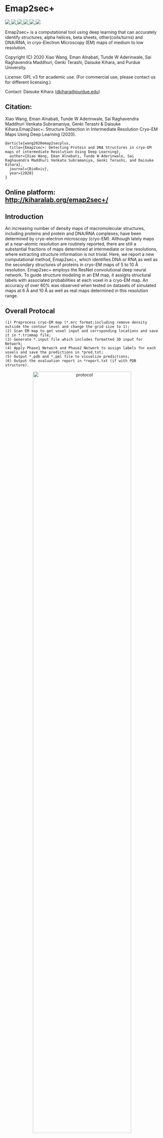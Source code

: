 # Emap2sec+
<a href="https://github.com/marktext/marktext/releases/latest">
   <img src="https://img.shields.io/badge/Emap2sec-v2.0.0-green">
   <img src="https://img.shields.io/badge/platform-Linux%20%7C%20Mac%20-green">
   <img src="https://img.shields.io/badge/Language-python3-green">
   <img src="https://img.shields.io/badge/Language-C-green">
   <img src="https://img.shields.io/badge/dependencies-tested-green">
   <img src="https://img.shields.io/badge/licence-GNU-green">
</a>           

Emap2sec+ is a computational tool using deep learning that can accurately identify structures, alpha helices, beta sheets, other(coils/turns) and DNA/RNA, in cryo-Electron Microscopy (EM) maps of medium to low resolution.  

Copyright (C) 2020 Xiao Wang, Eman Alnabati, Tunde W Aderinwale, Sai Raghavendra Maddhuri, Genki Terashi, Daisuke Kihara, and Purdue University. 

License: GPL v3 for academic use. (For commercial use, please contact us for different licensing.)

Contact: Daisuke Kihara (dkihara@purdue.edu)

## Citation:
Xiao Wang, Eman Alnabati, Tunde W Aderinwale, Sai Raghavendra Maddhuri Venkata Subramaniya, Genki Terashi & Daisuke Kihara.Emap2sec+: Structure Detection in Intermediate Resolution Cryo-EM Maps Using Deep Learning (2020).
```
@article{wang2020emap2secplus,   
  title={Emap2sec+: Detecting Protein and DNA Structures in cryo-EM maps of intermediate Resolution Using Deep Learning},   
  author={Xiao Wang, Eman Alnabati, Tunde W Aderinwale, Sai Raghavendra Maddhuri Venkata Subramaniya, Genki Terashi, and Daisuke Kihara},    
  journal={BioRxiv},    
  year={2020}    
}   
```

## Online platform: http://kiharalab.org/emap2sec+/

## Introduction
An increasing number of density maps of macromolecular structures, including proteins and protein and DNA/RNA complexes, have been determined by cryo-electron microscopy (cryo-EM). Although lately maps at a near-atomic resolution are routinely reported, there are still a substantial fractions of maps determined at intermediate or low resolutions, where extracting structure information is not trivial. Here, we report a new computational method, Emap2sec+, which identifies DNA or RNA as well as the secondary structures of proteins in cryo-EM maps of 5 to 10 Å resolution. Emap2sec+ employs the ResNet convolutional deep neural network. To guide structure modeling in an EM map, it assigns structural labels with associated probabilities at each voxel in a cryo-EM map. An accuracy of over 60% was observed when tested on datasets of simulated maps at 6 Å and 10 Å as well as real maps determined in this resolution range. 

## Overall Protocal
```
(1) Preprocess cryo-EM map (*.mrc format;including remove density outside the contour level and change the grid size to 1);
(2) Scan EM map to get voxel input and corrsponding locations and save it in *.trimmap file;
(3) Generate *.input file which includes formatted 3D input for Network;
(4) Apply Phase1 Network and Phase2 Network to assign labels for each voxels and save the predictions in *pred.txt;
(5) Output *.pdb and *.pml file to visualize predictions;
(6) Output the evaluation report in *report.txt (if with PDB structure).
```
<p align="center">
  <img src="figures/protocol.jpeg" alt="protocol" width="80%">
</p> 

## Overall Network Framework
<p align="center">
  <img src="figures/Framework.jpeg" alt="framework" width="80%">
</p> 

### Network Framework consists of 4 steps:   

```
(1) Apply binary-class model and multi-class model to obtain predicted probabilities for each voxel;
(2) Concatenate probability values from different models to have 8 probability values for each voxel;
(3) Apply Phase 2 network to utilize the neighboring predicted probabilities from phase 1 to further classify each voxel;
(4) Output the final predictions for each voxel.
```

### Phase 1 Network Architecture
<p align="center">
  <img src="figures/Net1.jpg" alt="phase1 network" width="80%">
</p> 

### Phase 2 Network Architecture
<p align="center">
  <img src="figures/Net2.jpg" alt="phase2 network" width="80%">
</p> 

## Pre-required software
Python 3 : https://www.python.org/downloads/    
pdb2vol (for generating simulated maps): https://situs.biomachina.org/fguide.html   
Pymol(for visualiztion): https://pymol.org/2/        

## Installation  
### 1. [`Install git`](https://git-scm.com/book/en/v2/Getting-Started-Installing-Git) 
### 2. Clone the repository in your computer 
```
git clone git@github.com:kiharalab/Emap2secPlus.git && cd Emap2secPlus
```

or (Recommended)

```
git clone git@github.rcac.purdue.edu:kiharalab/Emap2secPlus.git && cd Emap2secPlus
```

### 3. Build dependencies.   
You have two options to install dependency on your computer:
#### 3.1 Install with pip
##### 3.1.1[`install pip`](https://pip.pypa.io/en/stable/installing/).
##### 3.1.2  Install dependency in command line.
```
pip3 install -r requirements.txt --user
```
If you encounter any errors, you can install each library one by one:
```
pip3 install mrcfile==1.1.2
pip3 install numpy==1.18.5
pip3 install numba==0.50.0
pip3 install torch==1.1.0
pip3 install scipy==1.4.1
```

#### 3.2 Install with anaconda
##### 3.2.1 [`install conda`](https://docs.conda.io/projects/conda/en/latest/user-guide/install/macos.html). 
##### 3.2.2 Install dependency in command line
```
conda create -n Emap python=3.6.9
conda activate Emap
pip install -r requirements.txt 
```
Each time when you want to run my code, simply activate the environment by
```
conda activate Emap
conda deactivate(If you want to exit) 
```
#### 4. Downloading the model files and example files.
Due to the data quota limit of github, our model can't kept in this repo. Please download them [here](https://github.rcac.purdue.edu/kiharalab/Emap2secPlus/tree/master/best_model) and put them in the Emap2secPlus directory. If you git clone in 2nd options, please ignore this.

## Usage
```
python3 main.py -h:
  -h, --help            show this help message and exit
  -F F                  map path
  --mode MODE           0: Predict structures for EM Map 
                        1: Predict and evaluate structures for EM map with pdb structure
                        2: Predict structure for experimental maps with 4 fold models
                        3: Predict and evaluate structure for experimental maps with 4 fold models
  --resize              0: resizing maps with numba optimized (some maps size are not supported); 
                        1: resizing maps with scipy (relatively slow but support almost all maps).
  -P P                  native structure path (PDB format) for evaluating model's performance
  --type TYPE           0:simulated map at 6 Å 1: simulated map at 10 Å 2:simulated map at 6-10 Å 3:experimental map
  --gpu GPU             gpu id choose for training
  --class CLASS         number of classes
  --batch_size BATCH_SIZE batch size for training
  --contour CONTOUR     Contour level for real map
  --fold FOLD           specify the fold model used for predicting the experimental map
```

### 1. Predict structures with EM maps
```
python3 main.py --mode=0 -F=[Map_path] --type=[Map_Type] --gpu=0 --class=4 --contour=[contour_level] --fold=[Choose_Fold]
```
Here [Map_path] is the cryo EM mrc file path in your computer. [Map_Type] should be specified based on your input map type, which will be used to load proper pre-trained model. [contour_level] and [Choose_Fold] should only be specified for experimental maps.          
Output will be saved in "Predict_Result/[Map_Type]/[Input_Map_Name]". 
--resize=1 sometimes needs to be specified if your map's grid size is smaller than 1. Our default faster resizing script based on numba only supports interpolation for maps with grid size>1.
### 2. Predict and evaluate EM maps
```
python3 main.py --mode=1 -F=[Map_path] -P=[PDB_path] --type=[Map_Type] --gpu=0 --class=4 --contour=[contour_level] --fold=[Choose_Fold]
```
Here [PDB_path] is the PDB file path for your structure. All other parameters should follow the same rule in --mode=0.     
Output will be saved in "Predict_Result_WithPDB/[Map_Type]/[Input_Map_Name]". 

### 3. Predict structure for experimental maps with 4 fold models
```
python3 main.py --mode=2 -F=[Map_path] --type=3 --gpu=0 --class=4 --contour=[contour_level]
```    
The backend program will automatically call 4 fold models to predict and aggregate the final predictions by majority vote of 4 models. Output will be saved in "Predict_Result_WithPDB/REAL/[Input_Map_Name]". 

### 4. Predict and evaluate structure for experimental maps with 4 fold models
```
python3 main.py --mode=3 -F=[Map_path] -P=[PDB_path] --type=3 --gpu=0 --class=4 --contour=[contour_level] 
```
The backend program will automatically call 4 fold models to predict and aggregate the final predictions by majority vote of 4 models. Also, the individual evaluation and combined evaluation will be automatically executed by Emap2sec+. Output will be saved in "Predict_Result_WithPDB/REAL/[Input_Map_Name]". 

## Example

### Input File
Cryo-EM map with mrc format. 

### Output File
1 *.mrc: Reformed map file with grid size=1;   
2 *.trimmap: Pre-process file with voxel information, corresponding coordinates and Residue ID (if with PDB structure).   
3 *.stride: (Optional) Stride output file, include the secondary structure assignment label for each residue.   
4 *.input: Model's input file, include voxel density values and structure label (if with PDB structure).   
5 *pred.txt: records Model's output for each voxel. Format: [coordinate pred_label pred_prob_value] in each line.  
6 *.pdb: records voxel coordinates and predicted labels for visualization.   
7 *.pml: Visualization script for predictions. Please use **pymol -u *.pml** to visualize our prediction.


### Simulated map example (10Å resolution)
#### 1 Emap2sec+ prediction
Cammand line
```
python3 main.py --mode=0 -F=test_example/SIMU10/5T5K.mrc --type=1 --gpu=0 --class=4 
```
If the map grid size is smaller than 1, you also need to specify –-resize=1 in the command line, which will be slower compared to the default mode. The example input map is included in [5T5K](https://github.rcac.purdue.edu/kiharalab/Emap2secPlus/test_example/SIMU10).Our detailed results are saved in [5T5K_Prediction](https://github.rcac.purdue.edu/kiharalab/Emap2secPlus/predict_example/SIMU10).

#### 2 Visualize Result
Results are saved in Predict_Result/SIMU10/[Input_Map_Name]. Phase 1 and Phase 2 visualization results are saved in “Phase1” and “Phase2” sub-directory, respectively. *.pml files will be generated for you to visualize. Please use “pymol -u *.pml” to visualize the final structures. Also, for confident predictions, you can check by “pymol -u *C.pml” in another visualization file named "*C.pml" which only includes confident predictions with predicted probability>=0.9.

#### 3 Evaluation Performance
Command line:
```
python3 main.py --mode=1 -F=test_example/SIMU10/5T5K.mrc -P=test_example/SIMU10/5t5k.pdb --type=1 --gpu=0 --class=4 
```
In the Predict_Result_WithPDB/SIMU10/[Input_Map_Name], our evaluation report will be saved in *_report.txt. Here is an example of our evaluation report of 5T5K.
<p align="center">
  <img src="figures/5T5K_report.png" alt="5T5K report" width="50%">
</p> 

#### 4 Visulization
<p align="center">
  <img src="figures/5T5K_map.png" title="Map" width="30%" ><img src="figures/5T5K_structure.png" title="Structure" width="30%"><img src="figures/5T5K_pred.png" title="Prediction" width="30%">
</p> 

<p align="center">
  <img src="figures/5T5K_alpha.png" title="Alpha Prediction" width="30%" ><img src="figures/5T5K_beta.png" title="Beta Prediction" width="30%"><img src="figures/5T5K_drna.png" title="DNA/RNA Prediction" width="30%">
</p> 

### Experimental map example
#### 1 Emap2sec+ Prediction
Cammand line:
```
python3 main.py --mode=0 -F=test_example/REAL/6BJS.mrc --type=3 --gpu=0 --class=4 --fold=3 -–contour=0.006 
```
If the map grid size is smaller than 1, you also need to specify --resize=1 in the command line, which will be slower compared to the default mode. The example input map is [6BJS](https://github.rcac.purdue.edu/kiharalab/Emap2secPlus/test_example/REAL), which is in the fold 3 testing dataset.Our detailed results are saved in [6BJS_Prediction](https://github.rcac.purdue.edu/kiharalab/Emap2secPlus/predict_example/REAL).

#### 2 Visualize Result
Results are saved in Predict_Result/REAL/Fold3_Model_Result/[Input_Map_Name]. Phase 1 and Phase 2 visualization results are saved in “Phase1” and “Phase2” sub-directory, respectively. *.pml files will be generated for you to visualize. Please use “pymol -u *.pml” to visualize the final structures. Also, for confident predictions, you can check by “pymol -u *C.pml” in another visualization file which only includes confident predictions with predicted probability>=0.9.

#### 3 Evaluation Performance
Command line:
```
python3 main.py --mode=1 -F=test_example/REAL/6BJS.mrc -P=test_example/REAL/6bjs.pdb  --type=3  --gpu=0 --class=4 -–fold=3 -–contour=0.006
```
In the Predict_Result_WithPDB/REAL/Fold3_Model_Result/[Input_Map_Name], our evaluation report will be saved in *_report.txt. Here is an example of our evaluation report of 6BJS.
<p align="center">
  <img src="figures/6BJS_report.png" alt="6BJS report" width="50%">
</p> 

#### 4 Visulization

<p align="center">
  <img src="figures/6BJS_map.png" title="Map" width="30%" ><img src="figures/6BJS_structure.png" title="Structure" width="30%"><img src="figures/6BJS_pred.png" title="Prediction" width="30%">
</p> 

<p align="center">
  <img src="figures/6BJS_alpha.png" title="Alpha Prediction" width="30%" ><img src="figures/6BJS_beta.png" title="Beta Prediction" width="30%"><img src="figures/6BJS_drna.png" title="DNA/RNA Prediction" width="30%">
</p> 

### Experimental map example with majority vote
### \*Recommended when applying Emap2sec+ for experimental maps\*
#### 1 Emap2sec+ Prediction
Cammand line:
```
python3 main.py --mode=2 -F=test_example/REAL_Vote/5WCB.mrc --type=3 --gpu=0 --class=4 -–contour=0.0332
```
If the map grid size is smaller than 1, you also need to specify --resize=1 in the command line, which will be slower compared to the default mode. The example input map is [5WCB](https://github.rcac.purdue.edu/kiharalab/Emap2secPlus/test_example/REAL_Vote), which is a previous example in Emap2sec paper. This example also proves our method can work on EM maps without DNA/RNA.Our detailed results are saved in [Real_Vote](https://github.rcac.purdue.edu/kiharalab/Emap2secPlus/predict_example/REAL_Vote).

#### 2 Visualize Result
Results are saved in Predict_Result/REAL/[Input_Map_Name]. Final visualization results are saved in “FINAL”. *.pml files will be generated for you to visualize. Please use “pymol -u *.pml” to visualize the final structures. Also, for confident predictions, you can check by “pymol -u *C.pml” in another visualization file which only includes confident predictions with predicted probability>=0.9.

#### 3 Evaluation Performance
Command line:
```
python3 main.py --mode=3 -F=test_example/REAL_Vote/5WCB.mrc -P=test_example/REAL_Vote/5wcb.pdb --type=3  --gpu=0 --class=4 -–contour=0.0332
```
In the Predict_Result_WithPDB/REAL/[Input_Map_Name], our evaluation report will be saved in *_report.txt. Here is an example of our evaluation report of 5WCB.
<p align="center">
  <img src="figures/5WCB_report.png" alt="5WCB report" width="50%">
</p> 

#### 4 Visulization

<p align="center">
  <img src="figures/5WCB_map.png" title="Map" width="30%" ><img src="figures/5WCB_structure.png" title="Structure" width="30%"><img src="figures/5WCB_pred.png" title="Prediction" width="30%">
</p> 

<p align="center">
  <img src="figures/5WCB_alpha.png" title="Alpha Prediction" width="30%" ><img src="figures/5WCB_beta.png" title="Beta Prediction" width="30%"><img src="figures/5WCB_drna.png" title="DNA/RNA Prediction" width="30%">
</p> 

